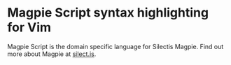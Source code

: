 # Magpie Script syntax highlighting for Vim
Magpie Script is the domain specific language for Silectis Magpie. Find out more about Magpie at [silect.is](http://silect.is "Silectis").
